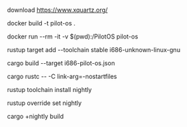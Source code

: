 download https://www.xquartz.org/

docker build -t pilot-os .

docker run --rm -it -v $(pwd):/PilotOS pilot-os

<!-- bare metal -->
rustup target add --toolchain stable i686-unknown-linux-gnu

cargo build --target i686-pilot-os.json

<!-- Alternate way to build -->
cargo rustc -- -C link-arg=-nostartfiles

<!-- Setup Rust Nightly -->
rustup toolchain install nightly

rustup override set nightly

cargo +nightly build
